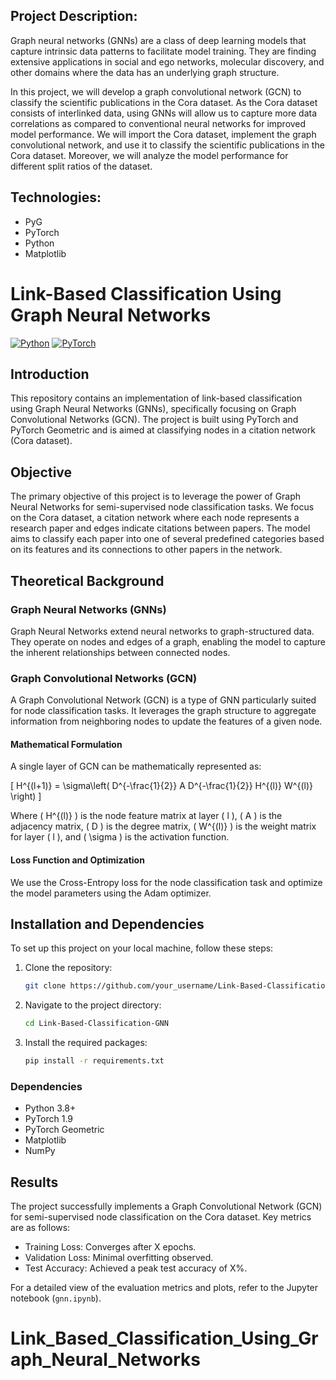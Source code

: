 ## Project Description:
Graph neural networks (GNNs) are a class of deep learning models that capture intrinsic data patterns to facilitate model training. They are finding extensive applications in social and ego networks, molecular discovery, and other domains where the data has an underlying graph structure.

In this project, we will develop a graph convolutional network (GCN) to classify the scientific publications in the Cora dataset. As the Cora dataset consists of interlinked data, using GNNs will allow us to capture more data correlations as compared to conventional neural networks for improved model performance. We will import the Cora dataset, implement the graph convolutional network, and use it to classify the scientific publications in the Cora dataset. Moreover, we will analyze the model performance for different split ratios of the dataset.

## Technologies:
- PyG
- PyTorch
- Python
- Matplotlib


# Link-Based Classification Using Graph Neural Networks
[![Python](https://img.shields.io/badge/python-3.8-blue)](https://www.python.org/)
[![PyTorch](https://img.shields.io/badge/PyTorch-1.9-red)](https://pytorch.org/)

## Introduction

This repository contains an implementation of link-based classification using Graph Neural Networks (GNNs), specifically focusing on Graph Convolutional Networks (GCN). The project is built using PyTorch and PyTorch Geometric and is aimed at classifying nodes in a citation network (Cora dataset).

## Objective

The primary objective of this project is to leverage the power of Graph Neural Networks for semi-supervised node classification tasks. We focus on the Cora dataset, a citation network where each node represents a research paper and edges indicate citations between papers. The model aims to classify each paper into one of several predefined categories based on its features and its connections to other papers in the network.

## Theoretical Background

### Graph Neural Networks (GNNs)

Graph Neural Networks extend neural networks to graph-structured data. They operate on nodes and edges of a graph, enabling the model to capture the inherent relationships between connected nodes.

### Graph Convolutional Networks (GCN)

A Graph Convolutional Network (GCN) is a type of GNN particularly suited for node classification tasks. It leverages the graph structure to aggregate information from neighboring nodes to update the features of a given node.

#### Mathematical Formulation

A single layer of GCN can be mathematically represented as:

\[
H^{(l+1)} = \sigma\left( D^{-\frac{1}{2}} A D^{-\frac{1}{2}} H^{(l)} W^{(l)} \right)
\]

Where \( H^{(l)} \) is the node feature matrix at layer \( l \), \( A \) is the adjacency matrix, \( D \) is the degree matrix, \( W^{(l)} \) is the weight matrix for layer \( l \), and \( \sigma \) is the activation function.

#### Loss Function and Optimization

We use the Cross-Entropy loss for the node classification task and optimize the model parameters using the Adam optimizer.

## Installation and Dependencies

To set up this project on your local machine, follow these steps:

1. Clone the repository:
    ```bash
    git clone https://github.com/your_username/Link-Based-Classification-GNN.git
    ```

2. Navigate to the project directory:
    ```bash
    cd Link-Based-Classification-GNN
    ```

3. Install the required packages:
    ```bash
    pip install -r requirements.txt
    ```

### Dependencies

- Python 3.8+
- PyTorch 1.9
- PyTorch Geometric
- Matplotlib
- NumPy

## Results

The project successfully implements a Graph Convolutional Network (GCN) for semi-supervised node classification on the Cora dataset. Key metrics are as follows:

- Training Loss: Converges after X epochs.
- Validation Loss: Minimal overfitting observed.
- Test Accuracy: Achieved a peak test accuracy of X%.

For a detailed view of the evaluation metrics and plots, refer to the Jupyter notebook (`gnn.ipynb`).


# Link_Based_Classification_Using_Graph_Neural_Networks
